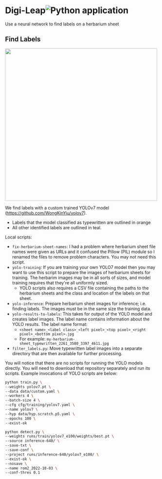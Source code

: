 # Digi-Leap![Python application](https://github.com/rafelafrance/digi_leap/workflows/CI/badge.svg)

Use a neural network to find labels on a herbarium sheet

## Find Labels

[<img src="assets/show_labels.png" width="500" />](assets/show_labels.png)

We find labels with a custom trained YOLOv7 model (https://github.com/WongKinYiu/yolov7).

- Labels that the model classified as typewritten are outlined in orange
- All other identified labels are outlined in teal.

Local scripts:
- `fix-herbarium-sheet-names`: I had a problem where herbarium sheet file names were given as URLs and it confused the Pillow (PIL) module so I renamed the files to remove problem characters. You may not need this script.
- `yolo-training`: If you are training your own YOLO7 model then you may want to use this script to prepare the images of herbarium sheets for training. The herbarim images may be in all sorts of sizes, and model training requires that they're all uniformly sized.
  - YOLO scripts also requires a CSV file containing the paths to the herbarium sheets and the class and location of the labels on that sheet.
- `yolo-inference`: Prepare herbarium sheet images for inference; i.e. finding labels. The images must be in the same size the training data.
- `yolo-results-to-labels`: This takes for output of the YOLO model and creates label images. The label name contains information about the YOLO results. The label name format:
  - `<sheet name>_<label class>_<left pixel>_<top pixel>_<right pixel>_<bottom pixel>.jpg`
  - For example: `my-herbarium-sheet_typewritten_2261_3580_3397_4611.jpg`
- `filter_labels.py`: Move typewritten label images into a separate directory that are then available for further processing.

You will notice that there are no scripts for running the YOLO models directly. You will need to download that repository separately and run its scripts. Example invocations of YOLO scripts are below:

```bash
python train.py \
--weights yolov7.pt \
--data data/custom.yaml \
--workers 4 \
--batch-size 4 \
--cfg cfg/training/yolov7.yaml \
--name yolov7 \
--hyp data/hyp.scratch.p5.yaml \
--epochs 100 \
--exist-ok
```

```bash
python detect.py \
--weights runs/train/yolov7_e100/weights/best.pt \
--source inference-640/ \
--save-txt \
--save-conf \
--project runs/inference-640/yolov7_e100/ \
--exist-ok \
--nosave \
--name rom2_2022-10-03 \
--conf-thres 0.1
```
